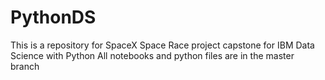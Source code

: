 # PythonDS
This is a repository for SpaceX Space Race project capstone for IBM Data Science with Python
All notebooks and python files are in the master branch

